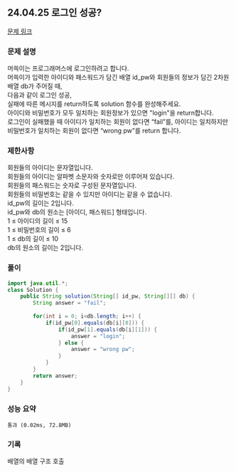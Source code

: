 ## 24.04.25 로그인 성공?
[문제 링크](https://school.programmers.co.kr/learn/courses/30/lessons/120883)

### 문제 설명
머쓱이는 프로그래머스에 로그인하려고 합니다.  
머쓱이가 입력한 아이디와 패스워드가 담긴 배열 id_pw와 회원들의 정보가 담긴 2차원 배열 db가 주어질 때,  
다음과 같이 로그인 성공,  
실패에 따른 메시지를 return하도록 solution 함수를 완성해주세요.  
아이디와 비밀번호가 모두 일치하는 회원정보가 있으면 "login"을 return합니다.  
로그인이 실패했을 때 아이디가 일치하는 회원이 없다면 “fail”를, 아이디는 일치하지만 비밀번호가 일치하는 회원이 없다면 “wrong pw”를 return 합니다.


### 제한사항
회원들의 아이디는 문자열입니다.  
회원들의 아이디는 알파벳 소문자와 숫자로만 이루어져 있습니다.  
회원들의 패스워드는 숫자로 구성된 문자열입니다.  
회원들의 비밀번호는 같을 수 있지만 아이디는 같을 수 없습니다.  
id_pw의 길이는 2입니다.  
id_pw와 db의 원소는 [아이디, 패스워드] 형태입니다.  
1 ≤ 아이디의 길이 ≤ 15  
1 ≤ 비밀번호의 길이 ≤ 6  
1 ≤ db의 길이 ≤ 10  
db의 원소의 길이는 2입니다.

### 풀이

```java
import java.util.*;
class Solution {
    public String solution(String[] id_pw, String[][] db) {
        String answer = "fail";
        
        for(int i = 0; i<db.length; i++) {
            if(id_pw[0].equals(db[i][0])) {
                if(id_pw[1].equals(db[i][1])) {
                    answer = "login";
                } else {
                    answer = "wrong pw";
                }
            }
        }
        return answer;
    }
}
```

### 성능 요약
	통과 (0.02ms, 72.8MB)

### 기록
배열의 배열 구조 호출
